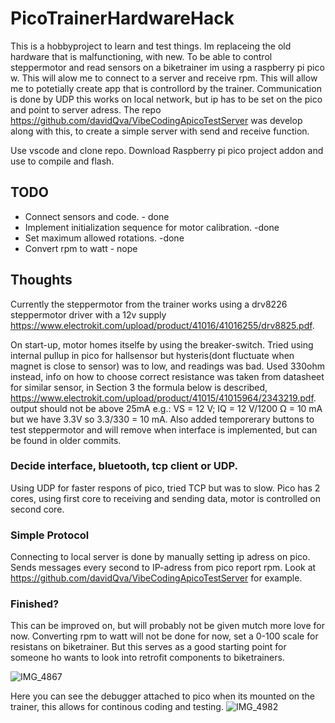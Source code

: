 # PicoTrainerHardwareHack
This is a hobbyproject to learn and test things. Im replaceing the old hardware that is malfunctioning, with new. To be able to control steppermotor and read sensors on a biketrainer im using a raspberry pi pico w. This will alow me to connect to a server and receive rpm. This will allow me to potetially create app that is controllord by the trainer. Communication is done by UDP this works on local network, but ip has to be set on the pico and point to server adress. The repo https://github.com/davidQva/VibeCodingApicoTestServer was develop along with this, to create a simple server with send and receive function.

Use vscode and clone repo. Download Raspberry pi pico project addon and use to compile and flash.

## TODO
- Connect sensors and code. - done
- Implement initialization sequence for motor calibration. -done
- Set maximum allowed rotations. -done
- Convert rpm to watt - nope

## Thoughts
Currently the steppermotor from the trainer works using a drv8226 steppermotor driver with a 12v supply https://www.electrokit.com/upload/product/41016/41016255/drv8825.pdf.

On start-up, motor homes itselfe by using the breaker-switch. Tried using internal pullup in pico for hallsensor but hysteris(dont fluctuate when magnet is close to sensor) was to low, and readings was bad.
Used 330ohm instead, info on how to choose correct resistance was taken from datasheet for similar sensor, in Section 3 the formula below is described, https://www.electrokit.com/upload/product/41015/41015964/2343219.pdf. output should not be above 25mA e.g.: VS = 12 V; IQ = 12 V/1200 Ω = 10 mA
but we have 3.3V so 3.3/330 = 10 mA. Also added temporerary buttons to test steppermotor and will remove when interface is implemented, but can be found in older commits.

### Decide interface, bluetooth, tcp client or UDP.
Using UDP for faster respons of pico, tried TCP but was to slow.
Pico has 2 cores, using first core to receiving and sending data, motor is controlled on second core. 

### Simple Protocol
Connecting to local server is done by manually setting ip adress on pico. Sends messages every second to IP-adress from pico report rpm.
Look at  https://github.com/davidQva/VibeCodingApicoTestServer for example.

### Finished?
This can be improved on, but will probably not be given mutch more love for now. Converting rpm to watt will not be done for now, set a 0-100 scale for resistans on biketrainer. 
But this serves as a good starting point for someone ho wants to look into retrofit components to biketrainers.


![IMG_4867](https://github.com/user-attachments/assets/980a814e-d6e8-485e-804d-288753f059bc)


Here you can see the debugger attached to pico when its mounted on the trainer, this allows for continous coding and testing.
![IMG_4982](https://github.com/user-attachments/assets/efb69b0e-600d-400a-a885-2748cd6f651e)
